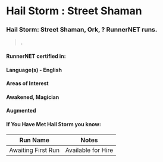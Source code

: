 # Hail Storm : Street Shaman

### Hail Storm: Street Shaman, Ork, ? RunnerNET runs.

> .

#### RunnerNET certified in:
> 

#### Language(s) - English
#### Areas of Interest
> 

#### Awakened, Magician
#### Augmented
#### If You Have Met Hail Storm you know:
> 

| Run Name| Notes|
| ----------- | ----------- |
| Awaiting First Run | Available for Hire |
